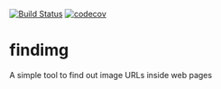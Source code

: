 [![Build Status](https://travis-ci.org/Jim00000/findimg.svg?branch=master)](https://travis-ci.org/Jim00000/findimg)
[![codecov](https://codecov.io/gh/Jim00000/findimg/branch/master/graph/badge.svg)](https://codecov.io/gh/Jim00000/findimg)

# findimg
A simple tool to find out image URLs inside web pages
